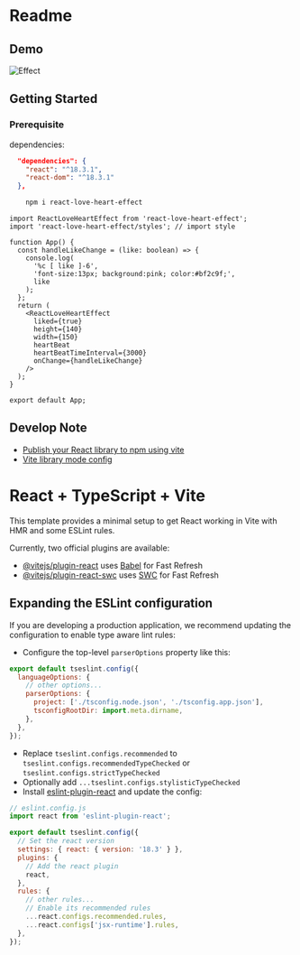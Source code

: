 # Readme

## Demo

![Effect](https://www.unpkg.com/react-love-heart-effect/dist/ReactLoveHeartEffect.gif)

## Getting Started

### Prerequisite

dependencies:

```json
  "dependencies": {
    "react": "^18.3.1",
    "react-dom": "^18.3.1"
  },
```

```bash
    npm i react-love-heart-effect
```

```react
import ReactLoveHeartEffect from 'react-love-heart-effect';
import 'react-love-heart-effect/styles'; // import style

function App() {
  const handleLikeChange = (like: boolean) => {
    console.log(
      '%c [ like ]-6',
      'font-size:13px; background:pink; color:#bf2c9f;',
      like
    );
  };
  return (
    <ReactLoveHeartEffect
      liked={true}
      height={140}
      width={150}
      heartBeat
      heartBeatTimeInterval={3000}
      onChange={handleLikeChange}
    />
  );
}

export default App;

```

## Develop Note

- [Publish your React library to npm using vite](https://medium.com/@kaljessy/publish-your-react-library-to-npm-using-vite-136dc81e368d)
- [Vite library mode config](https://vite.dev/guide/build.html#library-mode)

# React + TypeScript + Vite

This template provides a minimal setup to get React working in Vite with HMR and some ESLint rules.

Currently, two official plugins are available:

- [@vitejs/plugin-react](https://github.com/vitejs/vite-plugin-react/blob/main/packages/plugin-react/README.md) uses [Babel](https://babeljs.io/) for Fast Refresh
- [@vitejs/plugin-react-swc](https://github.com/vitejs/vite-plugin-react-swc) uses [SWC](https://swc.rs/) for Fast Refresh

## Expanding the ESLint configuration

If you are developing a production application, we recommend updating the configuration to enable type aware lint rules:

- Configure the top-level `parserOptions` property like this:

```js
export default tseslint.config({
  languageOptions: {
    // other options...
    parserOptions: {
      project: ['./tsconfig.node.json', './tsconfig.app.json'],
      tsconfigRootDir: import.meta.dirname,
    },
  },
});
```

- Replace `tseslint.configs.recommended` to `tseslint.configs.recommendedTypeChecked` or `tseslint.configs.strictTypeChecked`
- Optionally add `...tseslint.configs.stylisticTypeChecked`
- Install [eslint-plugin-react](https://github.com/jsx-eslint/eslint-plugin-react) and update the config:

```js
// eslint.config.js
import react from 'eslint-plugin-react';

export default tseslint.config({
  // Set the react version
  settings: { react: { version: '18.3' } },
  plugins: {
    // Add the react plugin
    react,
  },
  rules: {
    // other rules...
    // Enable its recommended rules
    ...react.configs.recommended.rules,
    ...react.configs['jsx-runtime'].rules,
  },
});
```
